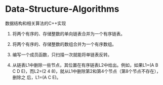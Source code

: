 # Data-Structure-Algorithms
数据结构和相关算法的C++实现

1. 将两个有序的、存储整数的单向链表合并为一个有序链表。

2. 将两个有序的、存储整数的数组合并为一个有序数组。

3. 编写一个成员函数，只扫描一次就能将单链表反转。

4. 从链表L1中删除一些节点，其位置在有序链表L2中给出。例如，如果L1=(A B C D E)，而L2=(2 4 8)，就从L1中删除第2和第4个节点（第8个节点不存在）， 删除之    后，L1=(A C E)。
